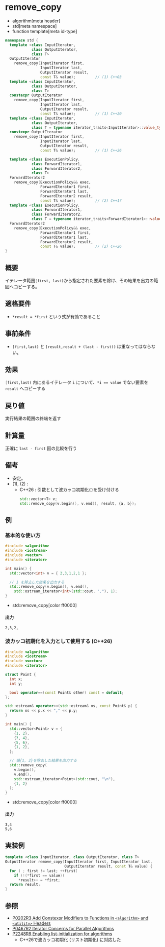 # remove_copy
* algorithm[meta header]
* std[meta namespace]
* function template[meta id-type]

```cpp
namespace std {
  template <class InputIterator,
            class OutputIterator,
            class T>
  OutputIterator
    remove_copy(InputIterator first,
                InputIterator last,
                OutputIterator result,
                const T& value);         // (1) C++03
  template <class InputIterator,
            class OutputIterator,
            class T>
  constexpr OutputIterator
    remove_copy(InputIterator first,
                InputIterator last,
                OutputIterator result,
                const T& value);         // (1) C++20
  template <class InputIterator,
            class OutputIterator,
            class T = typename iterator_traits<InputIterator>::value_type>
  constexpr OutputIterator
    remove_copy(InputIterator first,
                InputIterator last,
                OutputIterator result,
                const T& value);         // (1) C++26

  template <class ExecutionPolicy,
            class ForwardIterator1,
            class ForwardIterator2,
            class T>
  ForwardIterator2
    remove_copy(ExecutionPolicy&& exec,
                ForwardIterator1 first,
                ForwardIterator1 last,
                ForwardIterator2 result,
                const T& value);         // (2) C++17
  template <class ExecutionPolicy,
            class ForwardIterator1,
            class ForwardIterator2,
            class T = typename iterator_traits<ForwardIterator1>::value_type>
  ForwardIterator2
    remove_copy(ExecutionPolicy&& exec,
                ForwardIterator1 first,
                ForwardIterator1 last,
                ForwardIterator2 result,
                const T& value);         // (2) C++26
}
```

## 概要
イテレータ範囲`[first, last)`から指定された要素を除け、その結果を出力の範囲へコピーする。


## 適格要件
- `*result = *first` という式が有効であること


## 事前条件
- `[first,last)` と `[result,result + (last - first))` は重なってはならない。


## 効果
`[first,last)` 内にあるイテレータ `i` について、`*i == value` でない要素を `result` へコピーする


## 戻り値
実行結果の範囲の終端を返す


## 計算量
正確に `last - first` 回の比較を行う


## 備考
- 安定。
- (1), (2) :
    - C++26 : 引数として波カッコ初期化`{}`を受け付ける
        ```cpp
        std::vector<T> v;
        std::remove_copy(v.begin(), v.end(), result, {a, b});
        ```


## 例
### 基本的な使い方
```cpp example
#include <algorithm>
#include <iostream>
#include <vector>
#include <iterator>

int main() {
  std::vector<int> v = { 2,3,1,2,1 };

  // 1 を除去した結果を出力する
  std::remove_copy(v.begin(), v.end(),
    std::ostream_iterator<int>(std::cout, ","), 1);
}
```
* std::remove_copy[color ff0000]

#### 出力
```
2,3,2,
```

### 波カッコ初期化を入力として使用する (C++26)
```cpp example
#include <algorithm>
#include <iostream>
#include <vector>
#include <iterator>

struct Point {
  int x;
  int y;

  bool operator==(const Point& other) const = default;
};

std::ostream& operator<<(std::ostream& os, const Point& p) {
  return os << p.x << "," << p.y;
}

int main() {
  std::vector<Point> v = {
    {1, 2},
    {3, 4},
    {5, 6},
    {1, 2},
  };

  // 値{1, 2}を除去した結果を出力する
  std::remove_copy(
    v.begin(),
    v.end(),
    std::ostream_iterator<Point>(std::cout, "\n"),
    {1, 2}
  );
}
```
* std::remove_copy[color ff0000]

#### 出力
```
3,4
5,6
```


## 実装例
```cpp
template <class InputIterator, class OutputIterator, class T>
OutputIterator remove_copy(InputIterator first, InputIterator last,
                           OutputIterator result, const T& value) {
  for ( ; first != last; ++first)
    if (!(*first == value))
      *result++ = *first;
  return result;
}
```


## 参照
- [P0202R3 Add Constexpr Modifiers to Functions in `<algorithm>` and `<utility>` Headers](http://www.open-std.org/jtc1/sc22/wg21/docs/papers/2017/p0202r3.html)
- [P0467R2 Iterator Concerns for Parallel Algorithms](http://www.open-std.org/jtc1/sc22/wg21/docs/papers/2017/p0467r2.html)
- [P2248R8 Enabling list-initialization for algorithms](https://open-std.org/jtc1/sc22/wg21/docs/papers/2024/p2248r8.html)
    - C++26で波カッコ初期化 (リスト初期化) に対応した
